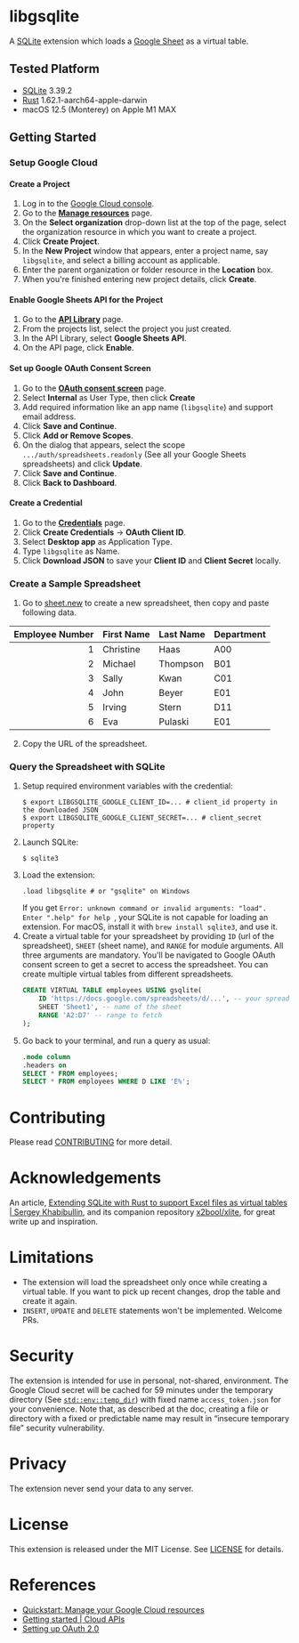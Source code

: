 # libgsqlite

A [SQLite](https://www.sqlite.org) extension which loads a [Google Sheet](https://www.google.com/sheets/about/) as a virtual table.

## Tested Platform

- [SQLite](https://www.sqlite.org) 3.39.2
- [Rust](https://www.rust-lang.org) 1.62.1-aarch64-apple-darwin
- macOS 12.5 (Monterey) on Apple M1 MAX

## Getting Started

### Setup Google Cloud

#### Create a Project

1. Log in to the [Google Cloud console](https://console.cloud.google.com/).
2. Go to the [**Manage resources**](https://console.cloud.google.com/cloud-resource-manager) page.
3. On the **Select organization** drop-down list at the top of the page, select the organization resource in which you want to create a project.
4. Click **Create Project**.
5. In the **New Project** window that appears, enter a project name, say `libgsqlite`, and select a billing account as applicable.
6. Enter the parent organization or folder resource in the **Location** box.
7. When you're finished entering new project details, click **Create**.

#### Enable Google Sheets API for the Project

1. Go to the [**API Library**](https://console.cloud.google.com/apis/library?project=_) page.
2. From the projects list, select the project you just created.
3. In the API Library, select **Google Sheets API**.
4. On the API page, click **Enable**.

#### Set up Google OAuth Consent Screen

1. Go to the [**OAuth consent screen**](https://console.cloud.google.com/apis/credentials/consent) page.
2. Select **Internal** as User Type, then click **Create**
3. Add required information like an app name (`libgsqlite`) and support email address.
4. Click **Save and Continue**.
5. Click **Add or Remove Scopes**.
6. On the dialog that appears, select the scope `.../auth/spreadsheets.readonly` (See all your Google Sheets spreadsheets) and click **Update**.
7. Click **Save and Continue**.
8. Click **Back to Dashboard**.

#### Create a Credential

1. Go to the [**Credentials**](https://console.cloud.google.com/apis/credentials) page.
2. Click **Create Credentials** → **OAuth Client ID**.
3. Select **Desktop app** as Application Type.
4. Type `libgsqlite` as Name.
5. Click **Download JSON** to save your **Client ID** and **Client Secret** locally.

### Create a Sample Spreadsheet

1. Go to [sheet.new](https://sheet.new) to create a new spreadsheet, then copy and paste following data.

| Employee Number | First Name | Last Name | Department |
|----------------:|------------|-----------|------------|
|               1 | Christine  | Haas      | A00        |
|               2 | Michael    | Thompson  | B01        |
|               3 | Sally      | Kwan      | C01        |
|               4 | John       | Beyer     | E01        |
|               5 | Irving     | Stern     | D11        |
|               6 | Eva        | Pulaski   | E01        |

2. Copy the URL of the spreadsheet.

### Query the Spreadsheet with SQLite

1. Setup required environment variables with the credential:
   ```shell
   $ export LIBGSQLITE_GOOGLE_CLIENT_ID=... # client_id property in the downloaded JSON
   $ export LIBGSQLITE_GOOGLE_CLIENT_SECRET=... # client_secret property
   ```
2. Launch SQLite:
   ```shell
   $ sqlite3
   ```
3. Load the extension:
   ```shell
   .load libgsqlite # or "gsqlite" on Windows
   ```
   If you get `Error: unknown command or invalid arguments: "load". Enter ".help" for help `, your SQLite is not capable for loading an extension. For macOS, install it with `brew install sqlite3`, and use it.
4. Create a virtual table for your spreadsheet by providing `ID` (url of the spreadsheet), `SHEET` (sheet name), and `RANGE` for module arguments. All three arguments are mandatory. You'll be navigated to Google OAuth consent screen to get a secret to access the spreadsheet. You can create multiple virtual tables from different spreadsheets.
   ```sql
   CREATE VIRTUAL TABLE employees USING gsqlite(
       ID 'https://docs.google.com/spreadsheets/d/...', -- your spreadsheet URL
       SHEET 'Sheet1', -- name of the sheet
       RANGE 'A2:D7' -- range to fetch
   );
   ```
5. Go back to your terminal, and run a query as usual:
   ```sql
   .mode column
   .headers on
   SELECT * FROM employees;
   SELECT * FROM employees WHERE D LIKE 'E%';
   ```

# Contributing

Please read [CONTRIBUTING](CONTRIBUTING.md) for more detail.

# Acknowledgements

An article, [Extending SQLite with Rust to support Excel files as virtual tables | Sergey Khabibullin](https://sergey.khabibullin.com/sqlite-extensions-in-rust/), and its companion repository [x2bool/xlite](https://github.com/x2bool/xlite), for great write up and inspiration.

# Limitations

- The extension will load the spreadsheet only once while creating a virtual table. If you want to pick up recent changes, drop the table and create it again.
- `INSERT`, `UPDATE` and `DELETE` statements won't be implemented. Welcome PRs.

# Security

The extension is intended for use in personal, not-shared, environment. The Google Cloud secret will be cached for 59 minutes under the temporary directory (See [`std::env::temp_dir`](https://doc.rust-lang.org/std/env/fn.temp_dir.html)) with fixed name `access_token.json` for your convenience. Note that, as described at the doc, creating a file or directory with a fixed or predictable name may result in “insecure temporary file” security vulnerability.

# Privacy

The extension never send your data to any server.

# License

This extension is released under the MIT License. See [LICENSE](LICENSE) for details.

# References

- [Quickstart: Manage your Google Cloud resources](https://cloud.google.com/resource-manager/docs/manage-google-cloud-resources#create_a_project_resource)
- [Getting started | Cloud APIs](https://cloud.google.com/apis/docs/getting-started)
- [Setting up OAuth 2.0](https://support.google.com/cloud/answer/6158849?hl=en&ref_topic=3473162)

